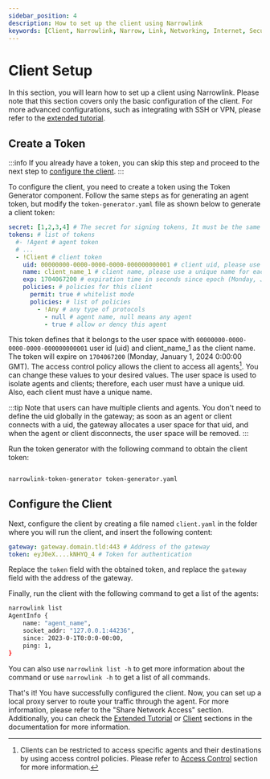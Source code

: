 ```yaml
---
sidebar_position: 4
description: How to set up the client using Narrowlink
keywords: [Client, Narrowlink, Narrow, Link, Networking, Internet, Security, Privacy, Open Source, Self-hosted, Tutorial, How-to, Guide, Nat, Firewall, Proxy, Reverse Proxy, Tunnel]
---
```


# Client Setup
In this section, you will learn how to set up a client using Narrowlink. Please note that this section covers only the basic configuration of the client. For more advanced configurations, such as integrating with SSH or VPN, please refer to the [extended tutorial](/docs/category/extended-tutorial/).

## Create a Token

:::info
If you already have a token, you can skip this step and proceed to the next step to [configure the client](#configure-the-client).
:::


To configure the client, you need to create a token using the Token Generator component. Follow the same steps as for generating an agent token, but modify the `token-generator.yaml` file as shown below to generate a client token:

```yaml
secret: [1,2,3,4] # The secret for signing tokens, It must be the same as the gateway token secret, it is as byte array
tokens: # list of tokens
  #- !Agent # agent token
  # ...
  - !Client # client token
    uid: 00000000-0000-0000-0000-000000000001 # client uid, please use a unique uid for each user
    name: client_name_1 # client name, please use a unique name for each client (not effective yet)
    exp: 1704067200 # expiration time in seconds since epoch (Monday, January 1, 2024 0:00:00 GMT)
    policies: # policies for this client
      permit: true # whitelist mode
      policies: # list of policies
        - !Any # any type of protocols
          - null # agent name, null means any agent
          - true # allow or dency this agent
```
This token defines that it belongs to the user space with `00000000-0000-0000-0000-000000000001` user id (uid) and client_name_1 as the client name. The token will expire on `1704067200` (Monday, January 1, 2024 0:00:00 GMT). The access control policy allows the client to access all agents[^1]. You can change these values to your desired values. The user space is used to isolate agents and clients; therefore, each user must have a unique uid. Also, each client must have a unique name.

:::tip
Note that users can have multiple clients and agents. You don't need to define the uid globally in the gateway; as soon as an agent or client connects with a uid, the gateway allocates a user space for that uid, and when the agent or client disconnects, the user space will be removed.
:::

Run the token generator with the following command to obtain the client token:

```bash

narrowlink-token-generator token-generator.yaml
```

## Configure the Client
Next, configure the client by creating a file named `client.yaml` in the folder where you will run the client, and insert the following content:

```yaml
gateway: gateway.domain.tld:443 # Address of the gateway
token: eyJ0eX....kNHYQ_4 # Token for authentication
```

Replace the `token` field with the obtained token, and replace the `gateway` field with the address of the gateway.

Finally, run the client with the following command to get a list of the agents:

```bash
narrowlink list
AgentInfo {
    name: "agent_name",
    socket_addr: "127.0.0.1:44236",
    since: 2023-0-1T0:0:0-00:00,
    ping: 1,
}
```

You can also use `narrowlink list -h` to get more information about the command or use `narrowlink -h` to get a list of all commands.


That's it! You have successfully configured the client. Now, you can set up a local proxy server to route your traffic through the agent. For more information, please refer to the "Share Network Access" section. Additionally, you can check the [Extended Tutorial](/docs/category/extended-tutorial/) or [Client](/docs/client) sections in the documentation for more information.




[^1]: Clients can be restricted to access specific agents and their destinations by using access control policies. Please refer to [Access Control](/docs/extended-tutorial/access-control) section for more information.
